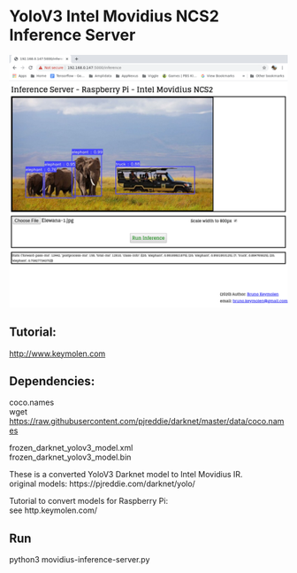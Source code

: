 YoloV3 Intel Movidius NCS2 Inference Server
===========================================

<img src="doc/example-1.png" width="700">

Tutorial:
--------
http://www.keymolen.com


Dependencies:
------------

coco.names<br>
wget https://raw.githubusercontent.com/pjreddie/darknet/master/data/coco.names
<p>
frozen_darknet_yolov3_model.xml<br>
frozen_darknet_yolov3_model.bin<br>
<p>
These is a converted YoloV3 Darknet model to Intel Movidius IR.<br>
original models: https://pjreddie.com/darknet/yolo/
<p>
Tutorial to convert models for Raspberry Pi:<br>
see http.keymolen.com/<br>


Run
---
python3 movidius-inference-server.py
